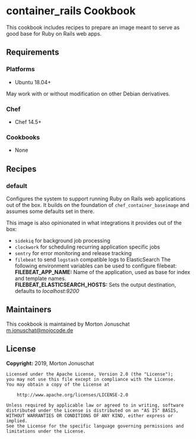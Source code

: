 # container_rails Cookbook

This cookbook includes recipes to prepare an image meant to serve as good base for Ruby on Rails web apps.

## Requirements

### Platforms

- Ubuntu 18.04+

May work with or without modification on other Debian derivatives.

### Chef

- Chef 14.5+

### Cookbooks

- None

## Recipes

### default

Configures the system to support running Ruby on Rails web applications out of the box.
It builds on the foundation of `chef_container_baseimage` and assumes some defaults
set in there.

This image is also opinionated in what integrations it provides out of the box:
  - `sidekiq` for background job processing
  - `clockwork` for scheduling recurring application specific jobs
  - `sentry` for error monitoring and release tracking
  - `filebeat` to send `logstash` compatible logs to ElasticSearch
    The following environment variables can be used to configure filebeat:  
    **FILEBEAT_APP_NAME:** Name of the application, used as base for index and template names.  
    **FILEBEAT_ELASTICSEARCH_HOSTS:** Sets the output destination, defaults to _localhost:9200_  

## Maintainers

This cookbook is maintained by Morton Jonuschat <m.jonuschat@mojocode.de>

## License

**Copyright:** 2019, Morton Jonuschat

```
Licensed under the Apache License, Version 2.0 (the "License");
you may not use this file except in compliance with the License.
You may obtain a copy of the License at

    http://www.apache.org/licenses/LICENSE-2.0

Unless required by applicable law or agreed to in writing, software
distributed under the License is distributed on an "AS IS" BASIS,
WITHOUT WARRANTIES OR CONDITIONS OF ANY KIND, either express or implied.
See the License for the specific language governing permissions and
limitations under the License.
```
